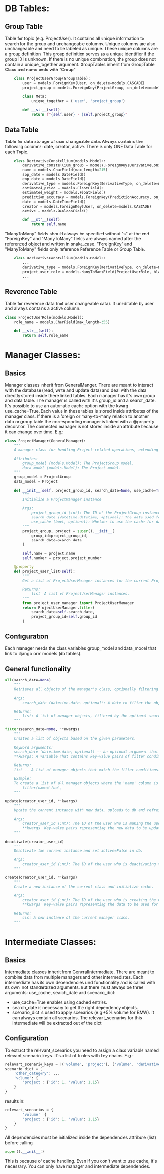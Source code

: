 # DB Tables:
## Group Table
Table for topic (e.g. ProjectUser). It contains all unique information to search for the group and unchangeable columns. Unique columns are also unchangeable and need to be labeled as unique. These unique columns are a group definition. This group definition serves as a unique identifier if the group ID is unknown. If there is no unique combination, the group does not contain a unique_together argument.
GroupTables inherit from GroupTable Class and name ends with "Group"
```python
    class ProjectUserGroup(GroupTable):
        user = models.ForeignKey(User, on_delete=models.CASCADE)
        project_group = models.ForeignKey(ProjectGroup, on_delete=models.CASCADE)

        class Meta:
            unique_together = ('user', 'project_group')

        def __str__(self):
            return f"{self.user} - {self.project_group}"
```

## Data Table
Table for data storage of user changeable data. Always contains the following columns: date, creator, active. There is only ONE Data Table for each Topic.
```python
    class DerivativeConstellium(models.Model):
        derivative_constellium_group = models.ForeignKey(DerivativeConstelliumGroup, on_delete=models.CASCADE)
        name = models.CharField(max_length=255)
        sop_date = models.DateField()
        eop_date = models.DateField()
        derivative_type = models.ForeignKey(DerivativeType, on_delete=models.CASCADE)
        estimated_price = models.FloatField()
        estimated_weight = models.FloatField()
        prediction_accuracy = models.ForeignKey(PredictionAccuracy, on_delete=models.CASCADE)
        date = models.DateTimeField()
        creator = models.ForeignKey(User, on_delete=models.CASCADE)
        active = models.BooleanField()

        def __str__(self):
            return self.name
```

"ManyToMany" fields should always be specified without "s" at the end. "ForeignKey" and "ManyToMany" fields are always named after the referenced object and written in snake_case.
"ForeignKey" and "ManyToMany" fields only reference Reference Table or Group Table.

```python
    class DerivativeConstellium(models.Model):
        ...
        derivative_type = models.ForeignKey(DerivativeType, on_delete=models.CASCADE)
        project_user_role = models.ManyToManyField(ProjectUserRole, blank=True)
        ...
```

## Reverence Table
Table for reverence data (not user changeable data). It uneditable by user and always contains a active column.
```python
class ProjectUserRole(models.Model):
    role_name = models.CharField(max_length=255)

    def __str__(self):
        return self.role_name
```

# Manager Classes:
## Basics
Manager classes inherit from GeneralManger. There are meant to interact with the database (read, write and update data) and deal with the data directly stored inside there linked tables. Each manager has it's own group and data table. The manager is called with it's group_id and a search_date. It's possible to use an automatic cache option with the kwarg use_cache=True.
Each value in these tables is stored inside attributes of the manager class. If there is a foreign or many-to-many relation to another data or group table the corresponding manager is linked with a @property decorator. The connected manager is not stored inside an attribute because it can change over time.
E.g.:

```python
class ProjectManager(GeneralManager):
    """
    A manager class for handling Project-related operations, extending the GeneralManager.

    Attributes:
        group_model (models.Model): The ProjectGroup model.
        data_model (models.Model): The Project model.
    """
    group_model = ProjectGroup
    data_model = Project

    def __init__(self, project_group_id, search_date=None, use_cache=True):
        """
        Initialize a ProjectManager instance.

        Args:
            project_group_id (int): The ID of the ProjectGroup instance.
            search_date (datetime.datetime, optional): The date used for filtering data. Defaults to None.
            use_cache (bool, optional): Whether to use the cache for data retrieval. Defaults to True.
        """
        project_group, project = super().__init__(
            group_id=project_group_id,
            search_date=search_date
        )

        self.name = project.name
        self.number = project.project_number

    @property
    def project_user_list(self):
        """
        Get a list of ProjectUserManager instances for the current ProjectManager.

        Returns:
            list: A list of ProjectUserManager instances.
        """
        from project_user_manager import ProjectUserManager
        return ProjectUserManager.filter(
            search_date=self.search_date,
            project_group_id=self.group_id
        )

```
## Configuration
Each manager needs the class variables group_model and data_model that link to django orm models (db tables).

## General functionality
```python
all(search_date=None)
    """
    Retrieves all objects of the manager's class, optionally filtering by search_date.

    Args:
        search_date (datetime.date, optional): A date to filter the objects by. If specified, only objects with a date less than or equal to the search_date will be included.

    Returns:
        list: A list of manager objects, filtered by the optional search_date if provided.
    """

filter(search_date=None, **kwargs)
    """
    Creates a list of objects based on the given parameters.

    Keyword arguments:
    search_date (datetime.date, optional) -- An optional argument that specifies the search date for the objects to be created.
    **kwargs: A variable that contains key-value pairs of filter conditions for the database query.

    Returns:
    list -- A list of manager objects that match the filter conditions.

    Example:
    To create a list of all manager objects where the 'name' column is equal to 'foo':
        filter(name='foo')
    """

update(creator_user_id, **kwargs)
    """
    Update the current instance with new data, uploads to db and refresh the cache.

    Args:
        creator_user_id (int): The ID of the user who is making the update.
        **kwargs: Key-value pairs representing the new data to be updated.
    """

deactivate(creator_user_id)
    """
    Deactivate the current instance and set active=False in db.

    Args:
        creator_user_id (int): The ID of the user who is deactivating the instance.
    """

create(creator_user_id, **kwargs)
    """
    Create a new instance of the current class and initialize cache.

    Args:
        creator_user_id (int): The ID of the user who is creating the new instance.
        **kwargs: Key-value pairs representing the data to be used for creating the new instance.

    Returns:
        cls: A new instance of the current manager class.
    """
```

# Intermediate Classes:
## Basics
Intermediate classes inherit from GeneralIntermediate. There are meant to combine data from multiple managers and other intermediates. Each intermediate has its own dependencies und functionality and is called with its own, not standardized arguments. But there must always be three arguments: use_cache, search_date and scenario_dict:
- use_cache=True enables using cached entries.
- search_date is necessary to get the right dependency objects.
- scenario_dict is used to apply scenarios (e.g +5% volume for BMW). It can always contain all scenarios. The relevant_scenarios for this intermediate will be extracted out of the dict.
## Configuration
To extract the relevant_scenarios you need to assign a class variable named relevant_scenario_keys. It's a list of tuples with key chains. E.g.:
```python
relevant_scenario_keys = [('volume', 'project'), ('volume', 'derivative')]
scenario_dict = {
    'other_category': ...
    'volume': {
        'project': {'id': 1, 'value': 1.15}
    }
}
```
results in: 
```python
relevant_scenarios = {
        'volume': {
        'project': {'id': 1, 'value': 1.15}
    }
}
```
All dependencies must be initialized inside the dependencies attribute (list) before calling 
```python
super().__init__()
```
This is because of cache handling. Even if you don't want to use cache, it's necessary. You can only have manager and intermediate dependencies.